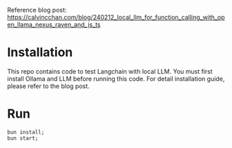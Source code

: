 Reference blog post: https://calvincchan.com/blog/240212_local_llm_for_function_calling_with_open_llama_nexus_raven_and_js_ts

# Installation

This repo contains code to test Langchain with local LLM. You must first install Ollama and LLM before running this code. For detail installation guide, please refer to the blog post.

# Run

```
bun install;
bun start;
```

